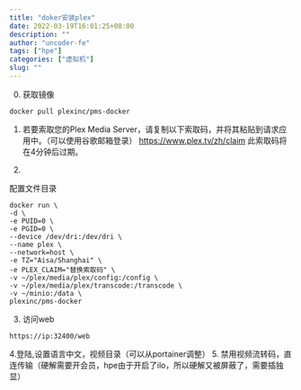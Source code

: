 ```yaml
---
title: "doker安装plex"
date: 2022-03-19T16:01:25+08:00
description: ""
author: "uncoder-fe"
tags: ["hpe"]
categories: ["虚拟机"]
slug: ""
---
```

 


<!--more-->


0. 获取镜像
```
docker pull plexinc/pms-docker
```

1. 若要索取您的Plex Media Server，请复制以下索取码，并将其粘贴到请求应用中。（可以使用谷歌邮箱登录）
https://www.plex.tv/zh/claim
此索取码将在4分钟后过期。

2. 

配置文件目录
```
docker run \
-d \
-e PUID=0 \
-e PGID=0 \
--device /dev/dri:/dev/dri \
--name plex \
--network=host \
-e TZ="Aisa/Shanghai" \
-e PLEX_CLAIM="替换索取码" \
-v ~/plex/media/plex/config:/config \
-v ~/plex/media/plex/transcode:/transcode \
-v ~/minio:/data \
plexinc/pms-docker
```

3. 访问web

```
https://ip:32400/web
```

4.登陆,设置语言中文，视频目录（可以从portainer调整）
5. 禁用视频流转码，直连传输（硬解需要开会员，hpe由于开启了ilo，所以硬解又被屏蔽了，需要插独显）
